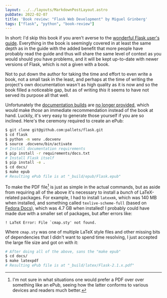 ```yaml
---
layout: ../../layouts/MarkdownPostLayout.astro
pubDate: 2022-02-07
title: 'Book review: "Flask Web Development" by Miguel Grinberg'
tags: ["flask", "python", "book-review"]
---
```

In short: I'd skip this book if you aren't averse to the [wonderful Flask user's guide](https://flask.palletsprojects.com/en/2.0.x/). Everything in the book is seemingly covered in at least the same depth as in the guide with the added benefit that more people have probably read the guide and thus will share the same level of context as you would should you have problems, and it will be kept up-to-date with newer versions of Flask, which is not a given with a book.

Not to put down the author for taking the time and effort to even write a book, not a small task in the least, and perhaps at the time of writing the project's own documentation wasn't as high quality as it is now and so the book filled a noticeable gap, but as of writing _this_ it seems to have not served its purpose all that well.

Unfortunately the [documentation builds](https://readthedocs.org/projects/flask/downloads/) are [no longer provided](https://github.com/pallets/flask/issues/4231), which would make _those_ an immediate recommendation instead of the book at hand. Luckily, it's very easy to generate those yourself if you are so inclined. Here's the ceremony required to create an ePub:

```bash
$ git clone git@github.com:pallets/flask.git
$ cd flask
$ python -m venv .docvenv
$ source .docvenv/bin/activate
# Install documentation requirements
$ pip install -r requirements/docs.txt
# Install Flask itself
$ pip install -e .
$ cd docs/
$ make epub
# Resulting ePub file is at "_build/epub/Flask.epub"
```

To make the PDF file[^1] is just as simple in the actual commands, but as aside from requiring all of the above it's necessary to install a _bunch_ of LaTeX-related packages. For example, I had to install `latexmk`, which was 140 MB when installed, and something called `texlive-scheme-full` (based on [Fedora Docs](https://docs.fedoraproject.org/en-US/neurofedora/latex/)), which was 4.7 GB when installed! I probably could have made due with a smaller set of packages, but after errors like:

```
! LaTeX Error: File `cmap.sty' not found.
```

Where `cmap.sty` was one of multiple LaTeX style files and other missing bits of dependencies that I didn't want to spend time resolving, I just accepted the large file size and got on with it:

```bash
# After doing all of the above, sans the "make epub"
$ cd docs/
$ make latexpdf
# Resulting ePub file is at "_build/latex/Flask-2.1.x.pdf"
```

[^1]: I'm not sure in what situations one would prefer a PDF over over something like an ePub, seeing how the latter conforms to various devices and readers much better.
